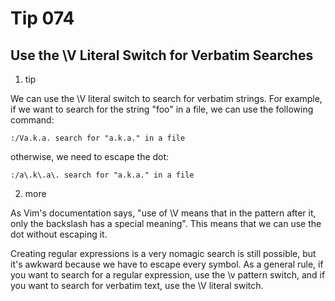 # Tip 074

## Use the \V Literal Switch for Verbatim Searches

1. tip

We can use the \V literal switch to search for verbatim strings. For example, if we want to search for the string "foo" in a file, we can use the following command:

    :/Va.k.a. search for "a.k.a." in a file

otherwise, we need to escape the dot:

    :/a\.k\.a\. search for "a.k.a." in a file

2. more

As Vim's documentation says, "use of \V means that in the pattern after it, only the backslash has a special meaning". This means that we can use the dot without escaping it.

Creating regular expressions is a very nomagic search is still possible, but it's awkward because we have to escape every symbol. As a general rule, if you want to search for a regular expression, use the \v pattern switch, and if you want to search for verbatim text, use the \V literal switch.
